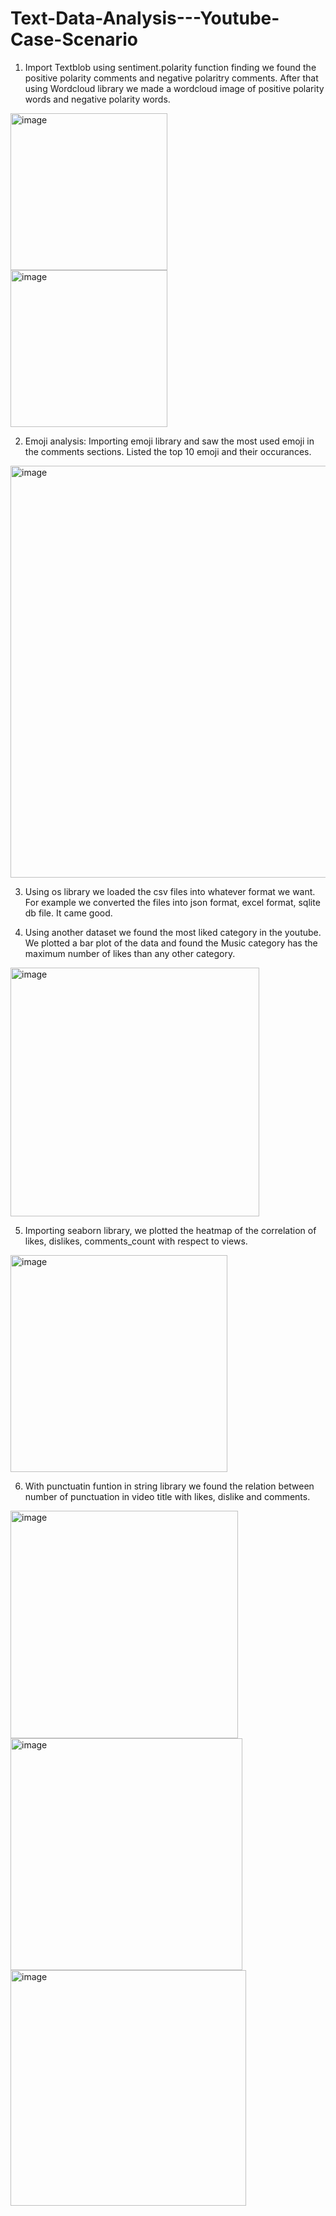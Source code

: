 # Text-Data-Analysis---Youtube-Case-Scenario
1. Import Textblob using sentiment.polarity function finding we found the positive polarity comments and negative polaritry comments. After that using Wordcloud library we made a wordcloud image of positive polarity words and negative polarity words.
<img width="251" alt="image" src="https://github.com/Sarath2804/Text-Data-Analysis---Youtube-Case-Scenario/assets/95603007/dc732aa6-8e3c-4266-8542-483602a59204">
<img width="251" alt="image" src="https://github.com/Sarath2804/Text-Data-Analysis---Youtube-Case-Scenario/assets/95603007/bbbfe6e1-92ef-4c82-9e7d-00de5e17b749">

2. Emoji analysis: Importing emoji library and saw the most used emoji in the comments sections. Listed the top 10 emoji and their occurances. 
<img width="659" alt="image" src="https://github.com/Sarath2804/Text-Data-Analysis---Youtube-Case-Scenario/assets/95603007/74584f6c-6b88-4245-a53b-f2aa454d52ba">

3. Using os library we loaded the csv files into whatever format we want. For example we converted the files into json format, excel format, sqlite db file. It came good.

4. Using another dataset we found the most liked category in the youtube. We plotted a bar plot of the data and found the Music category has the maximum number of likes than any other category. 
<img width="398" alt="image" src="https://github.com/Sarath2804/Text-Data-Analysis---Youtube-Case-Scenario/assets/95603007/562e255e-1be4-4ba6-9a3e-5e8ed48d3e94">

5. Importing seaborn library, we plotted the heatmap of the correlation of likes, dislikes, comments_count with respect to views.
<img width="347" alt="image" src="https://github.com/Sarath2804/Text-Data-Analysis---Youtube-Case-Scenario/assets/95603007/98dfa266-f2aa-4977-bed9-76f2bb9e368f">

6. With punctuatin funtion in string library we found the relation between number of punctuation in video title with likes, dislike and comments.
<img width="364" alt="image" src="https://github.com/Sarath2804/Text-Data-Analysis---Youtube-Case-Scenario/assets/95603007/7a9120cd-6b43-4f5f-95ec-954b87cb5721">
<img width="371" alt="image" src="https://github.com/Sarath2804/Text-Data-Analysis---Youtube-Case-Scenario/assets/95603007/3b49906b-dfd0-4838-8aee-d6c5c49f53a9">
<img width="377" alt="image" src="https://github.com/Sarath2804/Text-Data-Analysis---Youtube-Case-Scenario/assets/95603007/39e0bd16-0a18-4d99-a0b9-3315013315f6">
